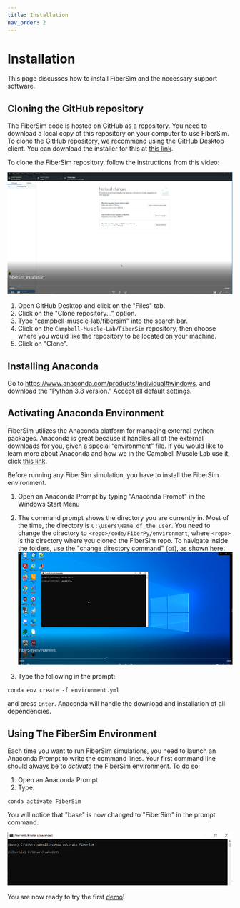 ```yaml
---
title: Installation
nav_order: 2
---
```


# Installation

This page discusses how to install FiberSim and the necessary support software.

## Cloning the GitHub repository

The FiberSim code is hosted on GitHub as a repository. You need to download a local copy of this repository on your computer to use FiberSim. To clone the GitHub repository, we recommend using the GitHub Desktop client. You can download the installer for this at [this link](https://desktop.github.com/).

To clone the FiberSim repository, follow the instructions from this video:

[![](installation.PNG)](https://drive.google.com/file/d/1FsMi-QV3wuRo4hMaZE2oW7NQe3Qpn77n/view?usp=sharing)

1. Open GitHub Desktop and click on the "Files" tab.
2. Click on the "Clone repository..." option.
3. Type "campbell-muscle-lab/fibersim" into the search bar.
4. Click on the `Campbell-Muscle-Lab/FiberSim` repository, then choose where you would like the repository to be located on your machine.
5. Click on "Clone".


## Installing Anaconda

Go to <https://www.anaconda.com/products/individual#windows>, and download the “Python 3.8 version.” Accept all default settings. 

## Activating Anaconda Environment 

FiberSim utilizes the Anaconda platform for managing external python packages. Anaconda is great because it handles all of the external downloads for you, given a special “environment” file. If you would like to learn more about Anaconda and how we in the Campbell Muscle Lab use it, click [this link](http://campbell-muscle-lab.github.io/howtos_Python).

Before running any FiberSim simulation, you have to install the FiberSim environment.

1. Open an Anaconda Prompt by typing "Anaconda Prompt" in the Windows Start Menu
2. The command prompt shows the directory you are currently in. Most of the time, the directory is `C:\Users\Name_of_the_user`. You need to change the directory to `<repo>/code/FiberPy/environment`, where `<repo>` is the directory where you cloned the FiberSim repo. To navigate inside the folders, use the "change directory command" (`cd`), as shown here: [![](environment.PNG)](https://drive.google.com/file/d/1L3ANPuRpob6eoh3Vyam4no6U9J6TgpuF/view?usp=sharing)

3. Type the following in the prompt:

```
conda env create -f environment.yml
```

and press `Enter`. Anaconda will handle the download and installation of all dependencies.

## Using The FiberSim Environment

Each time you want to run FiberSim simulations, you need to launch an Anaconda Prompt to write the command lines. Your first command line should always be to *activate* the FiberSim environment. To do so:

1. Open an Anaconda Prompt
2. Type:

```
conda activate FiberSim
```

You will notice that "base" is now changed to "FiberSim" in the prompt command. 

<p align="center">
<img src="conda_activate.PNG" width="900"/>
</p>

You are now ready to try the first [demo](../demos/getting_started/getting_started.html)!
